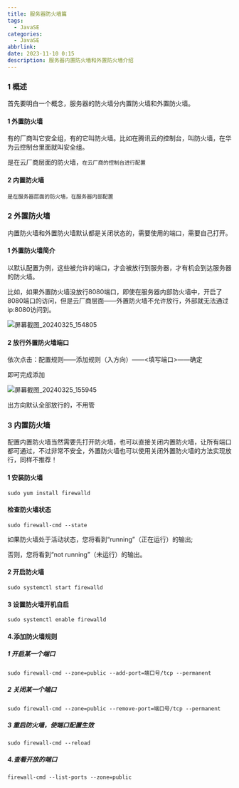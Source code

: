 ```yaml
---
title: 服务器防火墙篇
tags:
  - JavaSE
categories:
  - JavaSE
abbrlink: 
date: 2023-11-10 0:15
description: 服务器内置防火墙和外置防火墙介绍
---
```

### 1 概述

首先要明白一个概念，服务器的防火墙分内置防火墙和外置防火墙。

#### 1 外置防火墙

有的厂商叫它安全组，有的它叫防火墙。比如在腾讯云的控制台，叫防火墙，在华为云控制台里面就叫安全组。

是在云厂商层面的防火墙，`在云厂商的控制台进行配置`

#### 2 内置防火墙

`是在服务器层面的防火墙，在服务器内部配置`

### 2 外置防火墙

内置防火墙和外置防火墙默认都是关闭状态的，需要使用的端口，需要自己打开。

#### 1 外置防火墙简介

以默认配置为例，这些被允许的端口，才会被放行到服务器，才有机会到达服务器的防火墙。

比如，如果外置防火墙没放行8080端口，即使在服务器内部防火墙中，开启了8080端口的访问，但是云厂商层面——外置防火墙不允许放行，外部就无法通过ip:8080访问到。

![屏幕截图_20240325_154805](https://blog-resources.this0.com/image/202403251550772.png?x-oss-process=style/this0-blog)

#### 2 放行外置防火墙端口

依次点击：配置规则——添加规则（入方向）——<填写端口>——确定

即可完成添加

![屏幕截图_20240325_155945](https://blog-resources.this0.com/image/202403251600441.png?x-oss-process=style/this0-blog)

出方向默认全部放行的，不用管

### 3 内置防火墙

配置内置防火墙当然需要先打开防火墙，也可以直接关闭内置防火墙，让所有端口都可通过，不过非常不安全，外置防火墙也可以使用关闭外置防火墙的方法实现放行，同样不推荐！

#### 1 安装防火墙

```
sudo yum install firewalld
```

#### 检查防火墙状态

```
sudo firewall-cmd --state
```

如果防火墙处于活动状态，您将看到“running”（正在运行）的输出;

否则，您将看到“not running”（未运行）的输出。

#### 2 开启防火墙

```
sudo systemctl start firewalld
```

#### 3 设置防火墙开机自启

```
sudo systemctl enable firewalld
```

#### 4.添加防火墙规则

##### 1 开启某一个端口

```
sudo firewall-cmd --zone=public --add-port=端口号/tcp --permanent
```

##### 2 关闭某一个端口

```
sudo firewall-cmd --zone=public --remove-port=端口号/tcp --permanent
```

##### 3 重启防火墙，使端口配置生效

```
sudo firewall-cmd --reload
```

##### 4.查看开放的端口

```
firewall-cmd --list-ports --zone=public
```

